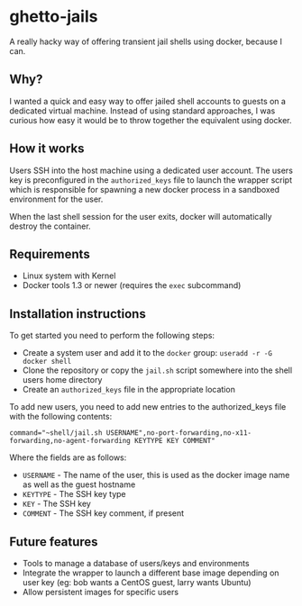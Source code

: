 # ghetto-jails
A really hacky way of offering transient jail shells using docker, because I can.


## Why?
I wanted a quick and easy way to offer jailed shell accounts to guests on a dedicated virtual machine.
Instead of using standard approaches, I was curious how easy it would be to throw together the equivalent using docker.


## How it works
Users SSH into the host machine using a dedicated user account. The users key is preconfigured in the `authorized_keys` file to launch the wrapper script which is responsible for spawning a new docker process in a sandboxed environment for the user.

When the last shell session for the user exits, docker will automatically destroy the container.


## Requirements

-    Linux system with Kernel 
-    Docker tools 1.3 or newer (requires the `exec` subcommand)


## Installation instructions
To get started you need to perform the following steps:

-    Create a system user and add it to the `docker` group: `useradd -r -G docker shell`
-    Clone the repository or copy the `jail.sh` script somewhere into the shell users home directory
-    Create an `authorized_keys` file in the appropriate location

To add new users, you need to add new entries to the authorized_keys file with the following contents:

    command="~shell/jail.sh USERNAME",no-port-forwarding,no-x11-forwarding,no-agent-forwarding KEYTYPE KEY COMMENT"

Where the fields are as follows:

-    `USERNAME` - The name of the user, this is used as the docker image name as well as the guest hostname
-    `KEYTYPE` - The SSH key type
-    `KEY` - The SSH key
-    `COMMENT` - The SSH key comment, if present


## Future features

-    Tools to manage a database of users/keys and environments
-    Integrate the wrapper to launch a different base image depending on user key (eg: bob wants a CentOS guest, larry wants Ubuntu)
-    Allow persistent images for specific users
